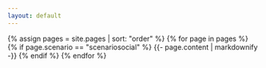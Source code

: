 ```yaml
---
layout: default
---
```


{% assign pages = site.pages | sort: "order" %}
{% for page in pages %}
 {% if page.scenario == "scenariosocial" %}
    {{- page.content | markdownify -}}
  {% endif %}
{% endfor %}
